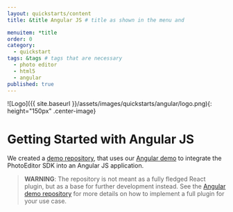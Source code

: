 ```yaml
---
layout: quickstarts/content
title: &title Angular JS # title as shown in the menu and

menuitem: *title
order: 0
category:
  - quickstart
tags: &tags # tags that are necessary
  - photo editor
  - html5
  - angular
published: true
---
```


![Logo]({{ site.baseurl }}/assets/images/quickstarts/angular/logo.png){: height="150px" .center-image}

# Getting Started with Angular JS

We created a [demo repository](https://github.com/imgly/pesdk-angular-demo), that uses our [Angular demo](https://github.com/imgly/pesdk-angular-demo) to integrate the PhotoEditor SDK into an Angular JS application.

>**WARNING**: The repository is not meant as a fully fledged React plugin, but as a base for further development instead. See the [Angular demo repository](https://github.com/imgly/pesdk-angular-demo) for more details on how to implement a full plugin for your use case.
